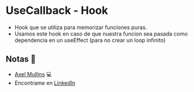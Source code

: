 # UseCallback - Hook

- Hook que se utiliza para memorizar funciones puras.
- Usamos este hook en caso de que nuestra funcion sea pasada como dependencia en un useEffect (para no crear un loop infinito)

## Notas 📢

- [Axel Mullins](https://github.com/AxelMullins) 💻
- Encontrame en [LinkedIn](https://www.linkedin.com/in/axel-mullins/)
